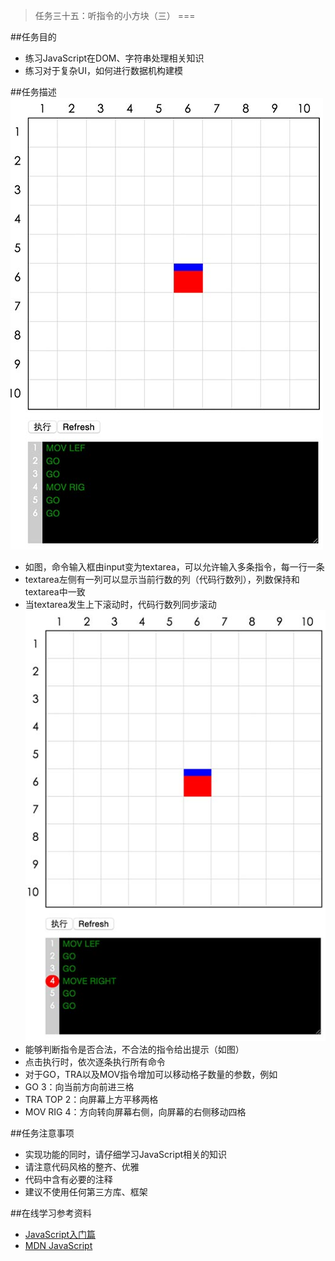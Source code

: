 >任务三十五：听指令的小方块（三）
===

##任务目的
* 练习JavaScript在DOM、字符串处理相关知识
* 练习对于复杂UI，如何进行数据机构建模

##任务描述
![demo](../images/task_2_35_1.jpg)

* 如图，命令输入框由input变为textarea，可以允许输入多条指令，每一行一条
* textarea左侧有一列可以显示当前行数的列（代码行数列），列数保持和textarea中一致
* 当textarea发生上下滚动时，代码行数列同步滚动
![demo](../images/task_2_35_2.jpg)
* 能够判断指令是否合法，不合法的指令给出提示（如图）
* 点击执行时，依次逐条执行所有命令
* 对于GO，TRA以及MOV指令增加可以移动格子数量的参数，例如
* GO 3：向当前方向前进三格
* TRA TOP 2：向屏幕上方平移两格
* MOV RIG 4：方向转向屏幕右侧，向屏幕的右侧移动四格

##任务注意事项
* 实现功能的同时，请仔细学习JavaScript相关的知识
* 请注意代码风格的整齐、优雅
* 代码中含有必要的注释
* 建议不使用任何第三方库、框架

##在线学习参考资料
* [JavaScript入门篇](http://www.imooc.com/view/36)
* [MDN JavaScript](https://developer.mozilla.org/zh-CN/docs/Web/JavaScript)
